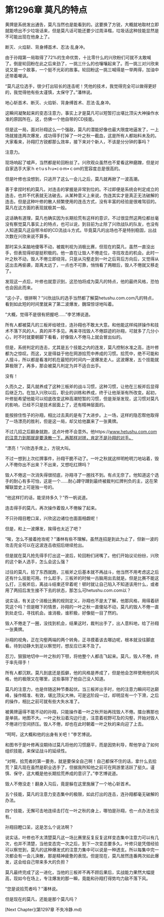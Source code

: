 # 第1296章 莫凡的特点

黄牌是系统发出通告，莫凡当然也是能看到的。这要换了方锐，大概就地取材立即就能喷出不少垃圾话来，但是莫凡话可能还要少过周泽楷，垃圾话这种技能显然是不可能出现在他身上了。

断灭、火焰斩、背身缚首术、忍法·乱身冲。

由于孙翔第一局取得了72%的生命优势，十比零什么的兴欣粉们可就不太敢喊了。倒是轮回粉在此之后来劲了，一挑三什么的也嚷嚷起来了。而一挑三对兴欣来说又是一个故事，一个挺不光彩的故事。轮回粉这一挑三喊得是一举两得，加油中还带着嘲讽。

“莫凡这位选手，很少打出较长的连击呢！凭他的技术，我觉得完全可以做得更好的，我觉得他有些太谨慎，太保守了。”潘林说。

地心斩首术、断灭、火焰斩、背身缚首术、忍法·乱身冲。

这瞬间凝聚起来的变态注意力，事实上才是莫凡可以短暂打出堪比顶尖大神操作水准的原因所在。这，仿佛一个他自带的CD技能。

但是这一局，面对孙翔这么一个强敌，莫凡的潜能好像也最大限度地逼发了，一上场就接连两次爆发，成功得手打掉了一叶之秋一截血，这是所有人都始料未及的。大家看来，孙翔打方锐都那么效率，接下来对个新人，不该是分分钟的事吗？

注意力。

现场响起了嘘声，当然都是轮回粉丝了。兴欣观众虽然也不爱看这种磨蹭，但是对自家选手大家ｈｅtｕsｈu•cｏm•ｃom的宽容度总是很高的。

但是叶修也没想到，只逃开了这么一会儿之后，莫凡就再掀了一波高潮。

善于拿捏时机的莫凡，对连击的掌握是非常到位的。不过即便是系统会判定成立的连击，也并不代表就无法破去。从某种意义上来说，伪连其实才是真正无法破解的连击。但是这种叶修的散人频繁使用的连击方式，没有丰富的经验是很难驾驭的。莫凡在这方面的表现就极其一般。

这话确有道理，莫凡也确实因为长期拾荒有这样的意识，不过很显然这两位都丝毫没有察觉莫凡事实上的特点，也可以说，到目前为止除了兴欣战队的队友，也没有人知道莫凡这自带冷却的CD流战斗方式。毕竟莫凡的出场也不是特别稳固，出战次数在兴欣来说不算多。

那时呆头呆脑地傻等不动，被裁判视为消极比赛，但现在的莫凡，虽然一直没出手，但表现得却是挺积极的。他一直在让毁人不倦走位，寻找攻击的机会。此时一叶之秋不动，毁人不倦立即绕背。只是从沟壑走到一叶之后背后方向后，又觉得从这出去再偷袭，距离太远了，一点也不可靠，悄悄看了两眼后，毁人不倦就又移走了。

发现这一点后，叶修也就意识到，这恐怕将成为莫凡的特点，他的最终风格，恐怕也会因此而来。

“这小子，很拼啊？”兴欣战队的选手当然都了解莫hetushu.com.com凡的特点，看到如此短的时间里就来了第二波爆发，魏琛惊讶地叫着。

“大概，觉得不是很有把握吧……”李艺博说道。

所有人都被莫凡的三板斧给唬住，连孙翔也不敢太大意。和他能这样纯拼操作和技术不落下风的人，真的并不多见。再来寻找毁人不倦踪迹的孙翔，可就多了几分小心，时不时就要朝脚下看看，好像毁人不倦马上就会冒出似的。

但是，系统判定的连击，尤其是五个技能之内的连发，莫凡控制水准之高，连叶修都为之惊叹。而这，又是得益于他在网游拾荒中养成的习惯。拾荒中，绝不可能和人擅斗，所以都是看准时机在最短的时间内一波爆发走人。这波爆发，五个技能就算极限了，再多，那会被莫凡判定为并不适合出手。

没有！

久而久之，莫凡就养成了这种三板斧的战斗习惯，这种习惯，让他在三板斧后显得后继乏力。在加入兴欣以后，职业的训练和养成，终于让他渐渐有所改变。起初，叶修挺希望他能可以彻底改变这种高潮短暂的习惯，但是渐渐发现，这习惯对莫凡的影响，已经不只是技术层面上了，还有精神层面的。

能按捺住性子的孙翔，相比过去真的是有了大进步。上一场，这样的隐忍帮他取得了一场漂亮的胜利，但是这一局，却又给他赢来了一张黄牌。

不过几招之后翻身就跑，这点叶修不会意外。他https://www.hetushu.com.com的注意力到那就是要涣散一下，再那样对拼，肯定不是孙翔的对手。

“漂亮！”兴欣选手席上，方锐大叫。

不过一想到上次红牌事件，孙翔干脆不动了。一叶之秋就这样明枪明刀地站着，毁人不倦你出不出来？不出来，又想吃红牌吗？

毁人不倦这一次消失得很彻底，孙翔寻了一圈找不到。有点无奈了。他知道这个选手的耐心有多可怕，这是一个……耐心蹲守蹲到最终被裁判红牌判负的主，这在荣耀联盟史上可是独一号的。

“他这样打的话，能坚持多久？”乔一帆说道。

连击得手的莫凡，再次操作着毁人不倦躲了起来。

不只孙翔目瞪口呆，兴欣这边诸位也面面相觑呢！

但是，和上一波爆发，挨得也太近了吧？

“唉，怎么不接着抢攻呢？”潘林有些不理解。虽然连招是到此为止了，但新一波的攻击完全可以在这波连击收招后继续抢出。

但是就在莫凡抢先得手打出这一波后，轮回粉们闭嘴了。他们开始议论纷纷，兴欣的这个新人选手，怎么会这么强？

过往的莫凡，拾了东西就跑，三板斧之后基本就不再战斗，他当然不用考虑这之后还有什么技能可用。什么趁手，三板斧的时候一古脑用出去就是。但是比赛不能这么打，三板斧后，离战斗结束还早着呢！顿时就让自己陷入不知道该用什么，或者用了两招后发生接不下去的状态，那怎么可hetushu.com.com以？

说实话，有关这个消极比赛的规则定义，孙翔也不是太了解，他那风格，用得着研究这个吗？但是眼下的情景，孙翔的一叶之秋一直傻站不动，莫凡的毁人不倦一直到处走位，寻找机会。谁消极，谁积极，好像挺一目了然的。

毁人不倦走了一圈，没找到机会，结果这时，裁判出手了，出人意料地，给了孙翔一张黄牌。

孙翔的视角，正在沟壑两端的两个转角，正寻摸着该去哪边呢，根本就没往脚底看。待到动静大到足以察觉时，想反应已来不及了。

忍刀，狠狠地切中一叶之秋的下颚，将他整个人都击飞起来。莫凡，毁人不倦，终于率先得手！

所有人都沉默。莫凡到底还是孤僻，他的风格是养成了，但是他会怎样使用他的风格，他的极限又在哪里，这些事除了他自己没人知道。

莫凡的注意力，也是伴随这种节奏起伏。当三板斧出手时，他的注意力瞬间可达巅峰，操作精准、有效，堪比顶尖大神。可是这阶段一过，却明显有一个下滑，之后的操作，相比之前可就有些大失水准了。

被黄牌逼得不能不动的孙翔，只能操作着一叶之秋开始再找毁人不倦。擂台赛那也是单挑，地图不大。一叶之秋沿着沟边行走，注意着视野可及的沟壑，开始对毁人不倦进行空间挤压。毁人不倦，却也在此时朝着一叶之秋的来向迎了上去。

“呵呵，这大概和他的出身有关吧！”李艺博说。

和图书于是叶修再没期待过莫凡将他的习惯磨平，而是因势利导，帮他学会了如何组织技能，来保证战斗的延续性。

“对啊，拾荒者的第一要务，就是要保全自己啊！自己都保不住的话，拿什么去拾荒？莫凡现在虽然是职业选手了，但据我所知他之前可在网游里活跃了挺久。谨慎、保守，这大概是他长期拾荒养成的意识了。”李艺博说道。

毁人不倦没走！翻身入沟后，竟是躲在这里施展了一个地心斩首术。

五个技能，莫凡的注意力变态集中的极限，如此打出的连击，连孙翔都毫无破解的办法。

四个技能，无懈可击地连续击打在一叶之秋的身上，哪怕是孙翔，也一点办法也没有。

孙翔目瞪口呆，这是怎么个说法啊？

说实话，叶修也不太清楚莫凡这一场比赛里反复反复这样变态集中注意力可以有几次，也并不清楚，当他变态完一次之后，到下一次变态要多久。叶修只是凭借经验可以察觉到，莫凡的这种爆发式的注意力集中可以说是一种透支。所以每集中完一次都会有一会儿涣散，那是精神疲惫的表现。但是现在，莫凡居然连番两次如此爆发，这会给自己带来多大的负担？

莫凡最终完成了这一进化，当他的三板斧不再不顾后果后，实战能力果然大幅提高，现如今在场上，专注爆发的那一瞬，竟能和孙翔打得势均力敌不落下风。

“您是说拾荒者吗？”潘林说。

但是现在的莫凡，还能是那个莫凡吗？



[Next Chapter](第1297章 不失冷静.md)